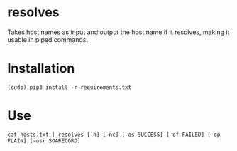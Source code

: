 # resolves
Takes host names as input and output the host name if it resolves, making it usable in piped commands.

# Installation
`(sudo) pip3 install -r requirements.txt`

# Use
`cat hosts.txt | resolves [-h] [-nc] [-os SUCCESS] [-of FAILED] [-op PLAIN] [-osr SOARECORD]`

